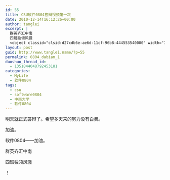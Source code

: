 ```yaml
---
id: 55
title: CSU软件0804答辩视频第一次
date: 2010-12-14T16:12:26+00:00
author: tanglei
excerpt: |
  群英齐汇中南
  四班独领风骚
  <object classid="clsid:d27cdb6e-ae6d-11cf-96b8-444553540000" width="720" height="480" codebase="http://download.macromedia.com/pub/shockwave/cabs/flash/swflash.cab#version=6,0,40,0"><param name="quality" value="high" /><param name="src" value="http://www.tudou.com/v/kEgCNxgNQkw/&amp;rpid=49886354/v.swf" /><embed type="application/x-shockwave-flash" width="720" height="480" src="http://www.tudou.com/v/kEgCNxgNQkw/&amp;rpid=49886354/v.swf" quality="high"></embed></object>
layout: post
guid: http://www.tanglei.name/?p=55
permalink: 0804_dabian_1
duoshuo_thread_id:
  - 1351844048792453181
categories:
  - MyLife
  - 软件0804
tags:
  - csu
  - software0804
  - 中南大学
  - 软件0804
---
```

明天就正式答辩了。希望多天来的努力没有白费。

加油。

软件0804——加油。

群英齐汇中南

四班独领风骚

！
